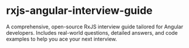# rxjs-angular-interview-guide
A comprehensive, open-source RxJS interview guide tailored for Angular developers. Includes real-world questions, detailed answers, and code examples to help you ace your next interview.
